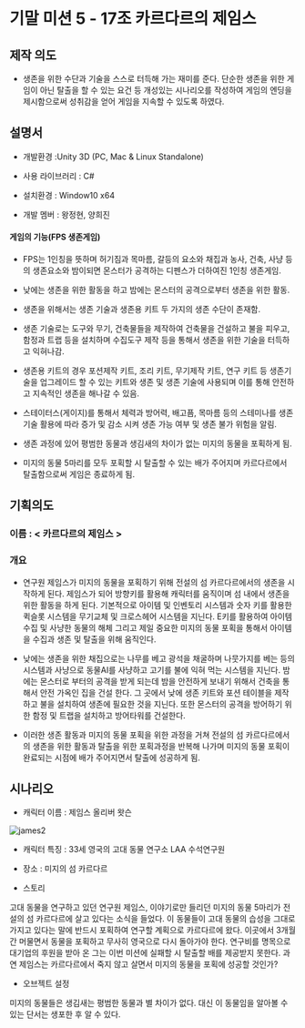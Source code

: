 # 기말 미션 5 - 17조 카르다르의 제임스

## 제작 의도 

- 생존을 위한 수단과 기술을 스스로 터득해 가는 재미를 준다. 단순한 생존을 위한 게임이 아닌 탈출을 할 수 있는 요건 등 개성있는 시나리오를 작성하여 게임의 엔딩을 제시함으로써 성취감을 얻어 게임을 지속할 수 있도록 하였다.

## 설명서
- 개발환경 :Unity 3D (PC, Mac & Linux Standalone)

- 사용 라이브러리 : C#

- 설치환경 : Window10 x64

- 개발 멤버 : 왕정현, 양희진

#### 게임의 기능(FPS 생존게임)

- FPS는 1인칭을 뜻하며 허기짐과 목마름, 갈등의 요소와 채집과 농사, 건축, 사냥 등의 생존요소와 밤이되면 몬스터가 공격하는 디펜스가 더하여진 1인칭 생존게임.

- 낮에는 생존을 위한 활동을 하고 밤에는 몬스터의 공격으로부터 생존을 위한 활동.

- 생존을 위해서는 생존 기술과 생존용 키트 두 가지의 생존 수단이 존재함.
- 생존 기술로는 도구와 무기, 건축물들을 제작하여 건축물을 건설하고 불을 피우고, 함정과 트랩 등을 설치하며 수집도구 제작 등을 통해서 생존을 위한 기술을 터득하고 익혀나감. 
- 생존용 키트의 경우 포션제작 키트, 조리 키트, 무기제작 키트, 연구 키트 등 생존기술을 업그레이드 할 수 있는 키트와 생존 및 생존 기술에 사용되며 이를 통해 안전하고 지속적인 생존을 해나갈 수 있음.

- 스테이터스(게이지)를 통해서 체력과 방어력, 배고픔, 목마름 등의 스테미나를 생존 기술 활용에 따라 증가 및 감소 시켜 생존 가능 여부 및 생존 불가 위험을 알림.

- 생존 과정에 있어 평범한 동물과 생김새의 차이가 없는 미지의 동물을 포획하게 됨.

- 미지의 동물 5마리를 모두 포획할 시 탈출할 수 있는 배가 주어지며 카르다르에서 탈출함으로써 게임은 종료하게 됨.


## 기획의도
### 이름 : < 카르다르의 제임스 >

### 개요

- 연구원 제임스가 미지의 동물을 포획하기 위해 전설의 섬 카르다르에서의 생존을 시작하게 된다. 제임스가 되어 방향키를 활용해 캐릭터를 움직이며 섬 내에서 생존을 위한 활동을 하게 된다. 기본적으로 아이템 및 인벤토리 시스템과 숫자 키를 활용한 퀵슬롯 시스템을 무기교체 및 크로스헤어 시스템을 지닌다. E키를 활용하여 아이템 수집 및 사냥한 동물의 해체 그리고 제일 중요한 미지의 동물 포획을 통해서 아이템을 수집과 생존 및 탈출을 위해 움직인다.

- 낮에는 생존을 위한 채집으로는 나무를 베고 광석을 채굴하며 나뭇가지를 베는 등의 시스템과 사냥으로 동물AI를 사냥하고 고기를 불에 익혀 먹는 시스템을 지닌다. 밤에는 몬스터로 부터의 공격을 받게 되는데 밤을 안전하게 보내기 위해서 건축을 통해서 안전 가옥인 집을 건설 한다. 그 곳에서 낮에 생존 키트와 포션 테이블을 제작하고 불을 설치하여 생존에 필요한 것을 지닌다. 또한 몬스터의 공격을 방어하기 위한 함정 및 트랩을 설치하고 방어타워를 건설한다.

- 이러한 생존 활동과 미지의 동물 포획을 위한 과정을 거쳐 전설의 섬 카르다르에서의 생존을 위한 활동과 탈출을 위한 포획과정을 반복해 나가며 미지의 동물 포획이 완료되는 시점에 배가 주어지면서 탈출에 성공하게 됨.

## 시나리오  

- 캐릭터 이름 : 제임스 올리버 왓슨

![james2](https://user-images.githubusercontent.com/84564086/120948444-29bca380-c77d-11eb-8a65-2efd1de6d56d.jpg)

- 캐릭터 특징 : 33세 영국의 고대 동물 연구소 LAA 수석연구원 

- 장소 : 미지의 섬 카르다르

- 스토리  

고대 동물을 연구하고 있던 연구원 제임스, 이야기로만 들리던 미지의 동물 5마리가 전설의 섬 카르다르에 살고 있다는 소식을 들었다. 이 동물들이 고대 동물의 습성을 그대로 가지고 있다는 말에 반드시 포획하여 연구할 계획으로 카르다르에 왔다. 이곳에서 3개월간 머물면서 동물을 포획하고 무사히 영국으로 다시 돌아가야 한다. 연구비를 명목으로 대기업의 후원을 받아 온 그는 이번 미션에 실패할 시 탈출할 배를 제공받지 못한다. 과연 제임스는 카르다르에서 죽지 않고 살면서 미지의 동물을 포획에 성공할 것인가?

- 오브젝트 설정

미지의 동물들은 생김새는 평범한 동물과 별 차이가 없다. 대신 이 동물임을 알아볼 수 있는 단서는 생포한 후 알 수 있다.
